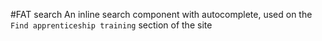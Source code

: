 #FAT search
An inline search component with autocomplete, used on the `Find apprenticeship training` section of the site